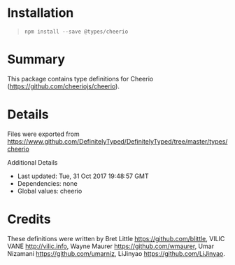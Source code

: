 # Installation
> `npm install --save @types/cheerio`

# Summary
This package contains type definitions for Cheerio (https://github.com/cheeriojs/cheerio).

# Details
Files were exported from https://www.github.com/DefinitelyTyped/DefinitelyTyped/tree/master/types/cheerio

Additional Details
 * Last updated: Tue, 31 Oct 2017 19:48:57 GMT
 * Dependencies: none
 * Global values: cheerio

# Credits
These definitions were written by Bret Little <https://github.com/blittle>, VILIC VANE <http://vilic.info>, Wayne Maurer <https://github.com/wmaurer>, Umar Nizamani <https://github.com/umarniz>, LiJinyao <https://github.com/LiJinyao>.
